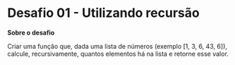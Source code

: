 # Desafio 01 - Utilizando recursão

**Sobre o desafio**

Criar uma função que, dada uma lista de números (exemplo [1, 3, 6, 43, 6]), calcule, recursivamente, quantos elementos há na lista e retorne esse valor.
